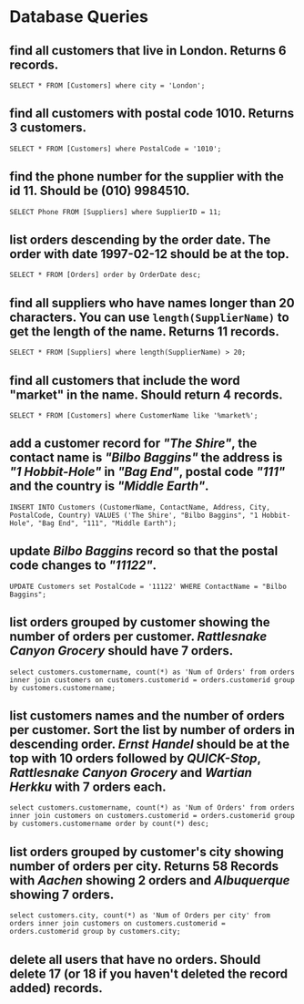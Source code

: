 # Database Queries

## find all customers that live in London. Returns 6 records.

`SELECT * FROM [Customers] where city = 'London';`

## find all customers with postal code 1010. Returns 3 customers.

`SELECT * FROM [Customers] where PostalCode = '1010';`

## find the phone number for the supplier with the id 11. Should be (010) 9984510.

`SELECT Phone FROM [Suppliers] where SupplierID = 11;`

## list orders descending by the order date. The order with date 1997-02-12 should be at the top.

`SELECT * FROM [Orders] order by OrderDate desc;`

## find all suppliers who have names longer than 20 characters. You can use `length(SupplierName)` to get the length of the name. Returns 11 records.

`SELECT * FROM [Suppliers] where length(SupplierName) > 20;`

## find all customers that include the word "market" in the name. Should return 4 records.

`SELECT * FROM [Customers] where CustomerName like '%market%';`

## add a customer record for _"The Shire"_, the contact name is _"Bilbo Baggins"_ the address is _"1 Hobbit-Hole"_ in _"Bag End"_, postal code _"111"_ and the country is _"Middle Earth"_.

`INSERT INTO Customers (CustomerName, ContactName, Address, City, PostalCode, Country) VALUES ('The Shire', "Bilbo Baggins", "1 Hobbit-Hole", "Bag End", "111", "Middle Earth");`

## update _Bilbo Baggins_ record so that the postal code changes to _"11122"_.

`UPDATE Customers set PostalCode = '11122' WHERE ContactName = "Bilbo Baggins";`

## list orders grouped by customer showing the number of orders per customer. _Rattlesnake Canyon Grocery_ should have 7 orders.

`select customers.customername, count(*) as 'Num of Orders' from orders inner join customers on customers.customerid = orders.customerid group by customers.customername;`

## list customers names and the number of orders per customer. Sort the list by number of orders in descending order. _Ernst Handel_ should be at the top with 10 orders followed by _QUICK-Stop_, _Rattlesnake Canyon Grocery_ and _Wartian Herkku_ with 7 orders each.

`select customers.customername, count(*) as 'Num of Orders' from orders inner join customers on customers.customerid = orders.customerid group by customers.customername order by count(*) desc;`

## list orders grouped by customer's city showing number of orders per city. Returns 58 Records with _Aachen_ showing 2 orders and _Albuquerque_ showing 7 orders.

`select customers.city, count(*) as 'Num of Orders per city' from orders inner join customers on customers.customerid = orders.customerid group by customers.city;`

## delete all users that have no orders. Should delete 17 (or 18 if you haven't deleted the record added) records.
